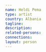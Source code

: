 ```yaml
---
name: Heldi Pema
type: artist
country: Albania
tagline:
description:
related-persons:
connections:
layout: person
---
```

